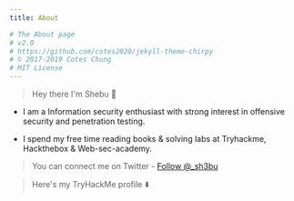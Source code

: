```yaml
---
title: About

# The About page
# v2.0
# https://github.com/cotes2020/jekyll-theme-chirpy
# © 2017-2019 Cotes Chung
# MIT License
---
```

> Hey there  I'm Shebu 👋


* I am a Information security enthusiast with strong interest in offensive security and penetration testing.

* I spend my free time reading books & solving labs at Tryhackme, Hackthebox & Web-sec-academy.

> You can connect me on Twitter - <a href="https://twitter.com/_sh3bu?ref_src=twsrc%5Etfw" class="twitter-follow-button" data-show-count="false">Follow @_sh3bu</a><script async src="https://platform.twitter.com/widgets.js" charset="utf-8"></script>


> Here's my TryHackMe profile ⬇️ <script src="https://tryhackme.com/badge/109109"></script>


